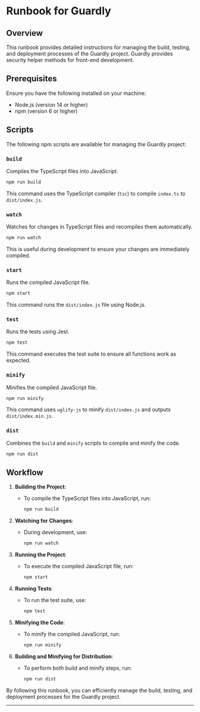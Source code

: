 # Runbook for Guardly

## Overview

This runbook provides detailed instructions for managing the build, testing, and deployment processes of the Guardly project. Guardly provides security helper methods for front-end development.

## Prerequisites

Ensure you have the following installed on your machine:
- Node.js (version 14 or higher)
- npm (version 6 or higher)

## Scripts

The following npm scripts are available for managing the Guardly project:

### `build`

Compiles the TypeScript files into JavaScript.

```sh
npm run build
```

This command uses the TypeScript compiler (`tsc`) to compile `index.ts` to `dist/index.js`.

### `watch`

Watches for changes in TypeScript files and recompiles them automatically.

```sh
npm run watch
```

This is useful during development to ensure your changes are immediately compiled.

### `start`

Runs the compiled JavaScript file.

```sh
npm start
```

This command runs the `dist/index.js` file using Node.js.

### `test`

Runs the tests using Jest.

```sh
npm test
```

This command executes the test suite to ensure all functions work as expected.

### `minify`

Minifies the compiled JavaScript file.

```sh
npm run minify
```

This command uses `uglify-js` to minify `dist/index.js` and outputs `dist/index.min.js`.

### `dist`

Combines the `build` and `minify` scripts to compile and minify the code.

```sh
npm run dist
```

## Workflow

1. **Building the Project**:
    - To compile the TypeScript files into JavaScript, run:
      ```sh
      npm run build
      ```

2. **Watching for Changes**:
    - During development, use:
      ```sh
      npm run watch
      ```

3. **Running the Project**:
    - To execute the compiled JavaScript file, run:
      ```sh
      npm start
      ```

4. **Running Tests**:
    - To run the test suite, use:
      ```sh
      npm test
      ```

5. **Minifying the Code**:
    - To minify the compiled JavaScript, run:
      ```sh
      npm run minify
      ```

6. **Building and Minifying for Distribution**:
    - To perform both build and minify steps, run:
      ```sh
      npm run dist
      ```

By following this runbook, you can efficiently manage the build, testing, and deployment processes for the Guardly project.

---